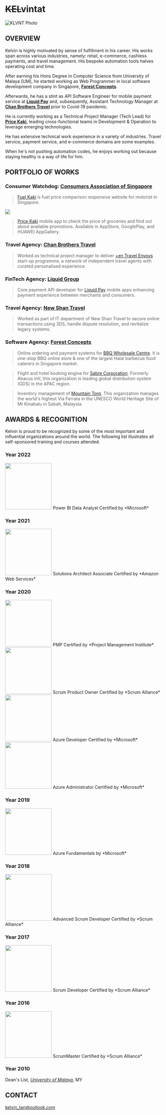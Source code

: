 # ~~KEL~~**vintat**

![KLVNT Photo](https://res.cloudinary.com/dxoynol2n/image/upload/v1665045053/undaunted5675/railway_spinelli_works_hehiwu.jpg "PROFILE PHOTO")

## OVERVIEW

Kelvin is highly motivated by sense of fulfillment in his career. His works span across various industries, namely: retail, e-commerce, cashless payments, and travel management. His bespoke automation tools halves operating cost and time.

After earning his Hons Degree in Computer Science from University of Malaya [UM], he started working as Web Programmer in local software development company in Singapore, **[Forest Concepts](https://www.forecepts.com/)**. 

Afterwards, he has a stint as API Software Engineer for mobile payment service at **[Liquid Pay](https://liquidpaygroup.com/)** and, subsequently, Assistant Technology Manager at **[Chan Brothers Travel](https://www.chanbrothers.com/)** prior to Covid-19 pandemic. 

He is currently working as a Technical Project Manager (Tech Lead) for **[Price Kaki](https://www.facebook.com/pricekaki/)**, leading cross-functional teams in Development & Operation to leverage emerging technologies.

He has extensive technical work experience in a variety of industries. Travel service, payment service, and e-commerce domains are some examples.

When he's not pushing automation codes, he enjoys working out because staying healthy is a way of life for him.  


## PORTFOLIO OF WORKS

### Consumer Watchdog: [Consumers Association of Singapore](https://www.case.org.sg/)
> [Fuel Kaki](https://fuelkaki.sg/home) is fuel price comparison responsive website for motorist in Singapore.
<img src='https://res.cloudinary.com/dxoynol2n/image/upload/v1666690907/omnisnippet6371/fuelkaki_web_20221025_c6re5k.jpg' />

> [Price Kaki](https://pricekaki.sg) mobile app to check the price of groceries and find out about available promotions. Available in AppStore, GooglePlay, and HUAWEI AppGallery.


### Travel Agency: [Chan Brothers Travel](https://www.chanbrothers.com/)
> Worked as technical project manager to deliver [+en Travel Envoys](https://www.ttgasia.com/2018/10/10/chan-brothers-builds-and-grows-platform-for-independent-travel-agents/) start-up programme, a network of independent travel agents with curated personalised experience.


### FinTech Agency: [Liquid Group](https://liquidpaygroup.com/)
> Core payment API developer for [Liquid Pay](https://liquidpaygroup.com/) mobile apps enhancing payment experience between merchants and consumers.


### Travel Agency: [New Shan Travel](https://www.newshan.com/)
> Worked as part of IT department of New Shan Travel to secure online transactions using 3DS, handle dispute resolution, and revitalize legacy systems.


### Software Agency: [Forest Concepts](https://www.forecepts.com)
> Online ordering and payment systems for [BBQ Wholesale Centre](https://www.bbqwholesale.com/). It is one-stop BBQ online store & one of the largest Halal barbecue food caterers in Singapore market. 

> Flight and hotel booking engine for [Sabre Corporation](https://www.sabre.com/). Formerly Abacus Intl, this organization is leading global distribution system (GDS) in the APAC region. 

> Inventory management of [Mountain Torq](https://www.mountaintorq.com). This organization manages the world's highest Via Ferrata in the UNESCO World Heritage Site of Mt Kinabalu in Sabah, Malaysia.


## AWARDS & RECOGNITION

Kelvin is proud to be recognized by some of the most important and influential organizations around the world. The following list illustrates all self-sponsored training and courses attended.   

### **Year 2022**
<img src="https://res.cloudinary.com/dxoynol2n/image/upload/v1664860646/undaunted5675/power-bi-data-analyst-600x600_cf0vgs.png" width="150"/>   
Power BI Data Analyst Certified by *Microsoft*  

### **Year 2021**
<img src="https://res.cloudinary.com/dxoynol2n/image/upload/v1664860646/undaunted5675/aws-certified-solutions-architect-associate-600x600_jqdhdz.png" width="150"/>   
Solutions Architect Associate Certified by *Amazon Web Services*  

### **Year 2020**
<img src="https://res.cloudinary.com/dxoynol2n/image/upload/v1664860646/undaunted5675/pmp-badge-600x600_t9wsvo.png" width="150"/>   
PMP Certified by *Project Management Institute*     

<img src="https://res.cloudinary.com/dxoynol2n/image/upload/v1664860646/undaunted5675/certified-scrum-product-owner-600x600_vsju6g.png" width="150"/>   
Scrum Product Owner Certified by *Scrum Alliance*  

<img src="https://res.cloudinary.com/dxoynol2n/image/upload/v1664860646/undaunted5675/azure-developer-associate-600x600_btpo6m.png" width="150"/>   
Azure Developer Certified by *Microsoft*  

<img src="https://res.cloudinary.com/dxoynol2n/image/upload/v1664860646/undaunted5675/azure-administrator-associate-600x600_emplvn.png" width="150"/>   
Azure Administrator Certified by *Microsoft*   

### **Year 2019**
<img src="https://res.cloudinary.com/dxoynol2n/image/upload/v1664860648/undaunted5675/azure-fundamental-600x600_etwsmg.png" width="150"/>   
Azure Fundamentals by *Microsoft*  

### **Year 2018**
<img src="https://res.cloudinary.com/dxoynol2n/image/upload/v1664861872/undaunted5675/certified-advanced-scrum-developer-600x600_r6f5ht.png" width="150"/>   
Advanced Scrum Developer Certified by *Scrum Alliance*  

### **Year 2017**
<img src="https://res.cloudinary.com/dxoynol2n/image/upload/v1664860648/undaunted5675/certified-scrum-developer-600x600_mp5d8x.png" width="150"/>   
Scrum Developer Certified by *Scrum Alliance*   

### **Year 2016**
<img src="https://res.cloudinary.com/dxoynol2n/image/upload/v1664860648/undaunted5675/certified-scrum-master-600x600_mnbowf.png" width="150"/>   
ScrumMaster Certified by *Scrum Alliance*   

### **Year 2010**
Dean's List, *[University of Malaya](https://www.um.edu.my/)*, MY


## CONTACT
<kelvin_tan@outlook.com>    
